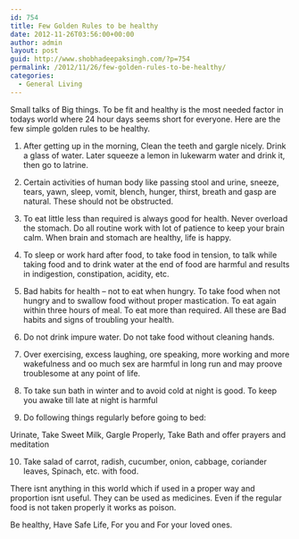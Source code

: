 ```yaml
---
id: 754
title: Few Golden Rules to be healthy
date: 2012-11-26T03:56:00+00:00
author: admin
layout: post
guid: http://www.shobhadeepaksingh.com/?p=754
permalink: /2012/11/26/few-golden-rules-to-be-healthy/
categories:
  - General Living
---
```

Small talks of Big things. To be fit and healthy is the most needed factor in todays world where 24 hour days seems short for everyone. Here are the few simple golden rules to be healthy.

1. After getting up in the morning, Clean the teeth and gargle nicely. Drink a glass of water. Later squeeze a lemon in lukewarm water and drink it, then go to latrine.

2. Certain activities of human body like passing stool and urine, sneeze, tears, yawn, sleep, vomit, blench, hunger, thirst, breath and gasp are natural. These should not be obstructed.

3. To eat little less than required is always good for health. Never overload the stomach. Do all routine work with lot of patience to keep your brain calm. When brain and stomach are healthy, life is happy.

4. To sleep or work hard after food, to take food in tension, to talk while taking food and to drink water at the end of food are harmful and results in indigestion, constipation, acidity, etc.

5. Bad habits for health &#8211; not to eat when hungry. To take food when not hungry and to swallow food without proper mastication. To eat again within three hours of meal. To eat more than required. All these are Bad habits and signs of troubling your health.

6. Do not drink impure water. Do not take food without cleaning hands.

7. Over exercising, excess laughing, ore speaking, more working and more wakefulness and oo much sex are harmful in long run and may proove troublesome at any point of life.

8. To take sun bath in winter and to avoid cold at night is good. To keep you awake till late at night is harmful

9. Do following things regularly before going to bed:
  
Urinate, Take Sweet Milk, Gargle Properly, Take Bath and offer prayers and meditation

10. Take salad of carrot, radish, cucumber, onion, cabbage, coriander leaves, Spinach, etc. with food.

There isnt anything in this world which if used in a proper way and proportion isnt useful. They can be used as medicines. Even if the regular food is not taken properly it works as poison.

Be healthy, Have Safe Life, For you and For your loved ones.